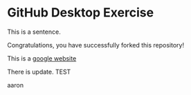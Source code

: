 # GitHub Desktop Exercise

This is a sentence.

Congratulations, you have successfully forked this repository!

This is a [google website](https://www.google.com)

There is update. TEST

aaron